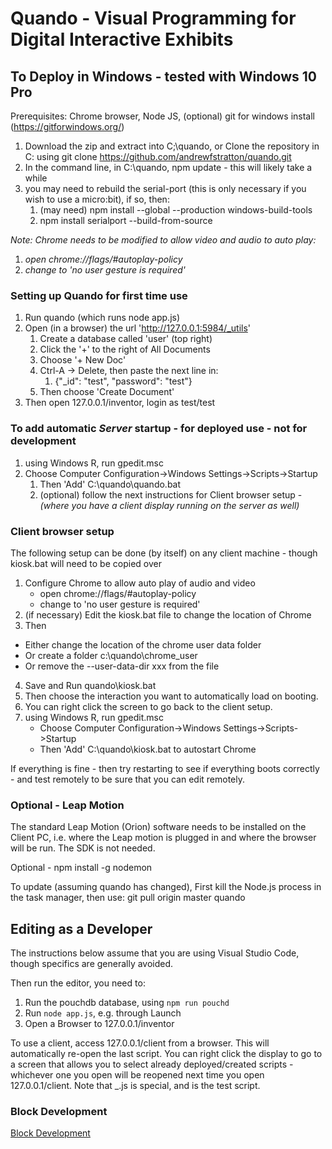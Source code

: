 # Quando - Visual Programming for Digital Interactive Exhibits

## To Deploy in Windows - tested with Windows 10 Pro

Prerequisites: Chrome browser, Node JS, (optional) git for windows install (https://gitforwindows.org/)



1. Download the zip and extract into C;\quando, or Clone the repository in C: using git clone https://github.com/andrewfstratton/quando.git
2. In the command line, in C:\quando, npm update - this will likely take a while
3. you may need to rebuild the serial-port (this is only necessary if you wish to use a micro:bit), if so, then:
    1. (may need) npm install --global --production windows-build-tools
    2. npm install serialport --build-from-source

_Note: Chrome needs to be modified to allow video and audio to auto play:_

1. _open chrome://flags/#autoplay-policy_
2. _change to 'no user gesture is required'_

### Setting up Quando for first time use

1. Run quando (which runs node app.js)
2. Open (in a browser) the url 'http://127.0.0.1:5984/_utils'
    1. Create a database called 'user' (top right)
    2. Click the '+' to the right of All Documents
    3. Choose '+ New Doc'
    4. Ctrl-A -> Delete, then paste the next line in:
        1. {"_id": "test", "password": "test"}
    5. Then choose 'Create Document'
3. Then open 127.0.0.1/inventor, login as test/test

### To add automatic *Server* startup - for deployed use - not for development
1. using Windows R, run gpedit.msc
2. Choose Computer Configuration->Windows Settings->Scripts->Startup
    1. Then 'Add' C:\quando\quando.bat
    2. (optional) follow the next instructions for Client browser setup - *(where you have a client display running on the server as well)*
### Client browser setup
The following setup can be done (by itself) on any client machine - though kiosk.bat will need to be copied over

1. Configure Chrome to allow auto play of audio and video
    * open chrome://flags/#autoplay-policy
    * change to 'no user gesture is required'
2. (if necessary) Edit the kiosk.bat file to change the location of Chrome
3. Then 
  * Either change the location of the chrome user data folder
  * Or create a folder c:\quando\chrome_user
  * Or remove the --user-data-dir xxx from the file
4. Save and Run quando\kiosk.bat
5. Then choose the interaction you want to automatically load on booting.
6. You can right click the screen to go back to the client setup.
7. using Windows R, run gpedit.msc
    * Choose Computer Configuration->Windows Settings->Scripts->Startup
    * Then 'Add' C:\quando\kiosk.bat to autostart Chrome

If everything is fine - then try restarting to see if everything boots correctly - and test remotely to be sure that you can edit remotely.

### Optional - Leap Motion
The standard Leap Motion (Orion) software needs to be installed on the Client PC, i.e. where the Leap motion is plugged in and where the browser will be run. The SDK is not needed.

Optional - npm install -g nodemon

To update (assuming quando has changed), First kill the Node.js process in the task manager,
then use:
git pull origin master
quando

## Editing as a Developer

The instructions below assume that you are using Visual Studio Code, though specifics are generally avoided.

Then run the editor, you need to:
1. Run the pouchdb database, using `npm run pouchd`
2. Run `node app.js`, e.g. through Launch
3. Open a Browser to 127.0.0.1/inventor

To use a client, access 127.0.0.1/client from a browser. This will automatically re-open the last script. You can right click the display to go to a screen that allows you to select already deployed/created scripts - whichever one you open will be reopened next time you open 127.0.0.1/client. Note that _.js is special, and is the test script.

### Block Development

[Block Development](inventor/README.md)